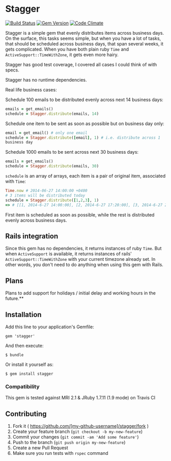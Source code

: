 # Stagger

[![Build Status](https://travis-ci.org/Valve/stagger.svg?branch=master)](https://travis-ci.org/Valve/stagger)
[![Gem Version](https://badge.fury.io/rb/stagger.svg)](http://badge.fury.io/rb/stagger)
[![Code Climate](https://codeclimate.com/github/Valve/stagger.png)](https://codeclimate.com/github/Valve/stagger)

Stagger is a simple gem that evenly distributes items across business
days.
On the surface, this tasks seems simple, but when you have a lot of
tasks,
that should be scheduled across business days, that span several weeks,
it gets complicated. When you have both plain ruby `Time` and
`ActiveSupport::TimeWithZone`, it gets even more hairy.

Stagger has good test coverage, I covered all cases
I could think of with specs.

Stagger has no runtime dependencies.

Real life business cases:

Schedule 100 emails to be distributed evenly across next 14 business
days:

```ruby
emails = get_emails()
schedule = Stagger.distribute(emails, 14)
```

Schedule one item to be sent as soon as possible but on business day only:

```ruby
email = get_email() # only one email
schedule = Stagger.distribute([email], 1) # i.e. distribute across 1
business day
```

Schedule 1000 emails to be sent across next 30 business days:

```ruby
emails = get_emails()
schedule = Stagger.distribute(emails, 30)
```

`schedule` is an array of arrays, each item is a pair of original item, associated with `Time`:

```ruby
Time.now # 2014-06-27 14:00:00 +0400
# 3 items will be distributed today
schedule = Stagger.distribute([1,2,3], 1)
=> # [[1, 2014-6-27 14:00:00], [2, 2014-6-27 17:20:00], [3, 2014-6-27 20:40:00]]
```

First item is scheduled as soon as possible, while the rest is
distributed evenly across business days.

## Rails integration

Since this gem has no dependencies, it returns instances of ruby `Time`.
But when `ActiveSupport` is available, it returns instances of rails'
`ActiveSupport::TimeWithZone` with your current timezone already set.
In other words, you don't need to do anything when using this gem with
Rails.

## Plans

Plans to add support for holidays / initial delay and working hours in the future.**


## Installation

Add this line to your application's Gemfile:

    gem 'stagger'

And then execute:

    $ bundle

Or install it yourself as:

    $ gem install stagger

### Compatibility

This gem is tested against MRI 2.1 & JRuby 1.7.11 (1.9 mode) on Travis
CI

## Contributing

1. Fork it ( https://github.com/[my-github-username]/stagger/fork )
2. Create your feature branch (`git checkout -b my-new-feature`)
3. Commit your changes (`git commit -am 'Add some feature'`)
4. Push to the branch (`git push origin my-new-feature`)
5. Create a new Pull Request
6. Make sure you run tests with `rspec` command
